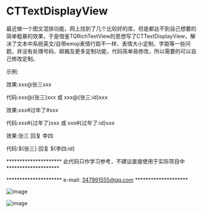 # CTTextDisplayView

最近做一个图文混排功能，网上找到了几个比较好的库，但是都达不到自己想要的简单粗暴的效果，于是借鉴TQRichTextView的思想写了CTTextDisplayView，解决了文本中系统英文/自带emoji表情行距不一样、表情大小定制、字距等一些问题，并没有处理号码、邮箱及更多定制功能，代码简单易修改，所以需要的可以自己修改定制。

示例:

  效果:xxx@张三xxx

  代码:xxx@{张三}xxx 或 xxx@{张三:id}xxx
	


  效果:xxx#过年了#xxx

  代码:xxx#{过年了}xxx  或  xxx#{过年了:id}xxx



  效果:张三 回复 李四

  代码:${张三} 回复 ${李四:id}


********************* 此代码只作学习参考，不建议直接使用于实际项目中     ********************

********************* e-mail: 347991555@qq.com                 ********************

![image](https://github.com/BrownCN023/CTTextDisplayView/blob/master/Simulator%20Screen%20Shot%202016%E5%B9%B44%E6%9C%882%E6%97%A5%20%E4%B8%8B%E5%8D%885.30.39.png)

![image](https://github.com/BrownCN023/CTTextDisplayView/blob/master/Simulator%20Screen%20Shot%202016%E5%B9%B44%E6%9C%882%E6%97%A5%20%E4%B8%8B%E5%8D%885.30.43.png)




